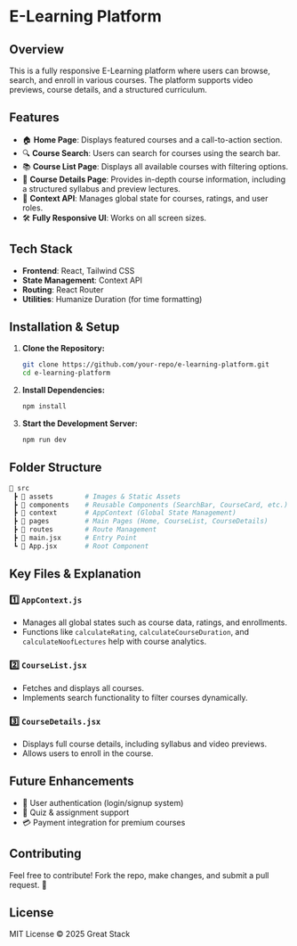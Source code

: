 # E-Learning Platform

## Overview
This is a fully responsive E-Learning platform where users can browse, search, and enroll in various courses. The platform supports video previews, course details, and a structured curriculum.

## Features
- 🏠 **Home Page**: Displays featured courses and a call-to-action section.
- 🔍 **Course Search**: Users can search for courses using the search bar.
- 📚 **Course List Page**: Displays all available courses with filtering options.
- 🎥 **Course Details Page**: Provides in-depth course information, including a structured syllabus and preview lectures.
- 🏫 **Context API**: Manages global state for courses, ratings, and user roles.
- 🛠 **Fully Responsive UI**: Works on all screen sizes.

## Tech Stack
- **Frontend**: React, Tailwind CSS
- **State Management**: Context API
- **Routing**: React Router
- **Utilities**: Humanize Duration (for time formatting)

## Installation & Setup
1. **Clone the Repository:**
   ```sh
   git clone https://github.com/your-repo/e-learning-platform.git
   cd e-learning-platform
   ```
2. **Install Dependencies:**
   ```sh
   npm install
   ```
3. **Start the Development Server:**
   ```sh
   npm run dev
   ```

## Folder Structure
```bash
📂 src
 ┣ 📂 assets        # Images & Static Assets
 ┣ 📂 components    # Reusable Components (SearchBar, CourseCard, etc.)
 ┣ 📂 context       # AppContext (Global State Management)
 ┣ 📂 pages         # Main Pages (Home, CourseList, CourseDetails)
 ┣ 📂 routes        # Route Management
 ┣ 📜 main.jsx      # Entry Point
 ┗ 📜 App.jsx       # Root Component
```

## Key Files & Explanation
### 1️⃣ `AppContext.js`
- Manages all global states such as course data, ratings, and enrollments.
- Functions like `calculateRating`, `calculateCourseDuration`, and `calculateNoofLectures` help with course analytics.

### 2️⃣ `CourseList.jsx`
- Fetches and displays all courses.
- Implements search functionality to filter courses dynamically.

### 3️⃣ `CourseDetails.jsx`
- Displays full course details, including syllabus and video previews.
- Allows users to enroll in the course.

## Future Enhancements
- 🔐 User authentication (login/signup system)
- 📝 Quiz & assignment support
- 💳 Payment integration for premium courses

## Contributing
Feel free to contribute! Fork the repo, make changes, and submit a pull request. 🚀

## License
MIT License © 2025 Great Stack